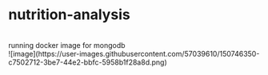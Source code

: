 # nutrition-analysis
<br>
running docker image for mongodb
<br>
![image](https://user-images.githubusercontent.com/57039610/150746350-c7502712-3be7-44e2-bbfc-5958b1f28a8d.png)

